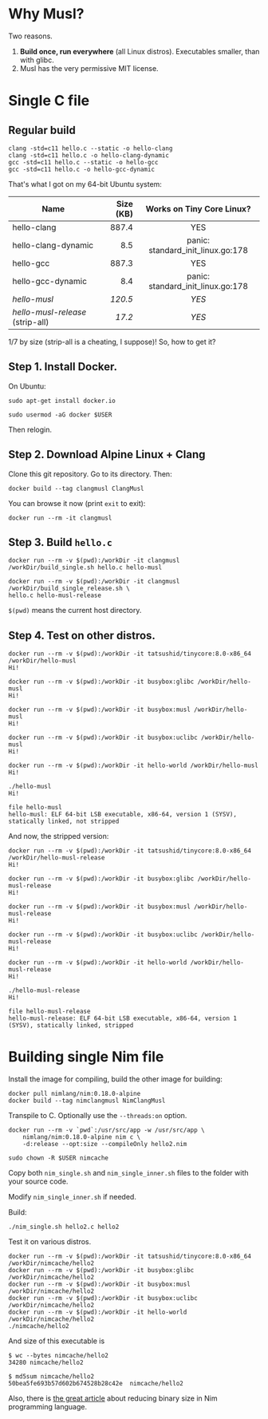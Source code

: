 # Why Musl?

Two reasons.

1. **Build once, run everywhere** (all Linux distros). Executables smaller, than with glibc.
2. Musl has the very permissive MIT license.

# Single C file

## Regular build

    clang -std=c11 hello.c --static -o hello-clang
    clang -std=c11 hello.c -o hello-clang-dynamic
    gcc -std=c11 hello.c --static -o hello-gcc
    gcc -std=c11 hello.c -o hello-gcc-dynamic

That's what I got on my 64-bit Ubuntu system:

| Name                    | Size (KB) | Works on Tiny Core Linux?         |
| ----------------------- | --------: | :-------------------------------: |
| hello-clang             |     887.4 | YES                               |
| hello-clang-dynamic     |       8.5 | panic: standard_init_linux.go:178 |
| hello-gcc               |     887.3 | YES                               |
| hello-gcc-dynamic       |       8.4 | panic: standard_init_linux.go:178 |
| *hello-musl*            |   *120.5* | *YES*                             |
| *hello-musl-release* (strip-all)   |    *17.2* | *YES*                             |

1/7 by size (strip-all is a cheating, I suppose)! So, how to get it?

## Step 1. Install Docker.

On Ubuntu:

    sudo apt-get install docker.io

    sudo usermod -aG docker $USER
    
Then relogin.

## Step 2. Download Alpine Linux + Clang

Clone this git repository. Go to its directory. Then:

    docker build --tag clangmusl ClangMusl

You can browse it now (print `exit` to exit):

    docker run --rm -it clangmusl

## Step 3. Build `hello.c`

    docker run --rm -v $(pwd):/workDir -it clangmusl /workDir/build_single.sh hello.c hello-musl
    
    docker run --rm -v $(pwd):/workDir -it clangmusl /workDir/build_single_release.sh \
    hello.c hello-musl-release

`$(pwd)` means the current host directory.

## Step 4. Test on other distros.

    docker run --rm -v $(pwd):/workDir -it tatsushid/tinycore:8.0-x86_64 /workDir/hello-musl
    Hi!

    docker run --rm -v $(pwd):/workDir -it busybox:glibc /workDir/hello-musl
    Hi!

    docker run --rm -v $(pwd):/workDir -it busybox:musl /workDir/hello-musl
    Hi!

    docker run --rm -v $(pwd):/workDir -it busybox:uclibc /workDir/hello-musl
    Hi!

    docker run --rm -v $(pwd):/workDir -it hello-world /workDir/hello-musl
    Hi!

    ./hello-musl 
    Hi!

    file hello-musl
    hello-musl: ELF 64-bit LSB executable, x86-64, version 1 (SYSV), statically linked, not stripped

And now, the stripped version:

    docker run --rm -v $(pwd):/workDir -it tatsushid/tinycore:8.0-x86_64 /workDir/hello-musl-release
    Hi!

    docker run --rm -v $(pwd):/workDir -it busybox:glibc /workDir/hello-musl-release
    Hi!

    docker run --rm -v $(pwd):/workDir -it busybox:musl /workDir/hello-musl-release
    Hi!

    docker run --rm -v $(pwd):/workDir -it busybox:uclibc /workDir/hello-musl-release
    Hi!

    docker run --rm -v $(pwd):/workDir -it hello-world /workDir/hello-musl-release
    Hi!

    ./hello-musl-release
    Hi!

    file hello-musl-release
    hello-musl-release: ELF 64-bit LSB executable, x86-64, version 1 (SYSV), statically linked, stripped

# Building single Nim file

Install the image for compiling, build the other image for building:

```
docker pull nimlang/nim:0.18.0-alpine
docker build --tag nimclangmusl NimClangMusl
```

Transpile to C. Optionally use the `--threads:on` option.

```
docker run --rm -v `pwd`:/usr/src/app -w /usr/src/app \
    nimlang/nim:0.18.0-alpine nim c \
    -d:release --opt:size --compileOnly hello2.nim

sudo chown -R $USER nimcache
```

Copy both `nim_single.sh` and `nim_single_inner.sh` files to the folder with your source code.

Modify `nim_single_inner.sh` if needed.

Build:

```
./nim_single.sh hello2.c hello2
```

Test it on various distros.

    docker run --rm -v $(pwd):/workDir -it tatsushid/tinycore:8.0-x86_64 /workDir/nimcache/hello2
    docker run --rm -v $(pwd):/workDir -it busybox:glibc /workDir/nimcache/hello2
    docker run --rm -v $(pwd):/workDir -it busybox:musl /workDir/nimcache/hello2
    docker run --rm -v $(pwd):/workDir -it busybox:uclibc /workDir/nimcache/hello2
    docker run --rm -v $(pwd):/workDir -it hello-world /workDir/nimcache/hello2
    ./nimcache/hello2

And size of this executable is

```
$ wc --bytes nimcache/hello2
34280 nimcache/hello2

$ md5sum nimcache/hello2
50bea5fe693b57d602b674528b28c42e  nimcache/hello2
```

Also, there is [the great article](https://hookrace.net/blog/nim-binary-size/) about
reducing binary size in Nim programming language.
